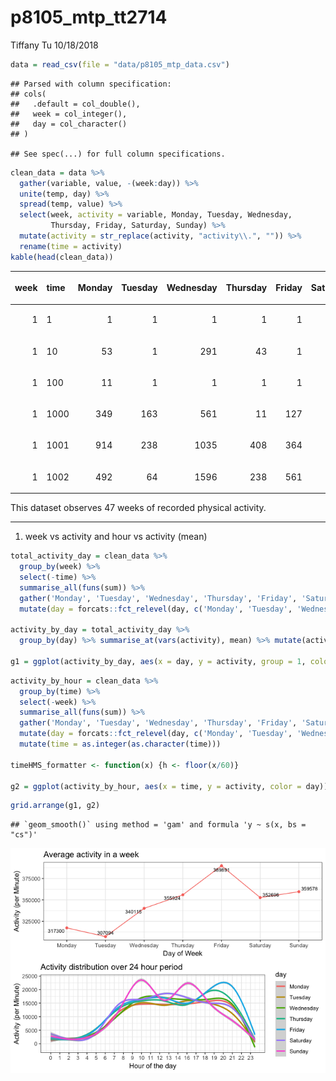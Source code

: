 p8105\_mtp\_tt2714
================
Tiffany Tu
10/18/2018

``` r
data = read_csv(file = "data/p8105_mtp_data.csv") 
```

    ## Parsed with column specification:
    ## cols(
    ##   .default = col_double(),
    ##   week = col_integer(),
    ##   day = col_character()
    ## )

    ## See spec(...) for full column specifications.

``` r
clean_data = data %>% 
  gather(variable, value, -(week:day)) %>% 
  unite(temp, day) %>% 
  spread(temp, value) %>% 
  select(week, activity = variable, Monday, Tuesday, Wednesday, 
         Thursday, Friday, Saturday, Sunday) %>% 
  mutate(activity = str_replace(activity, "activity\\.", "")) %>% 
  rename(time = activity)
kable(head(clean_data))
```

<table>

<thead>

<tr>

<th style="text-align:right;">

week

</th>

<th style="text-align:left;">

time

</th>

<th style="text-align:right;">

Monday

</th>

<th style="text-align:right;">

Tuesday

</th>

<th style="text-align:right;">

Wednesday

</th>

<th style="text-align:right;">

Thursday

</th>

<th style="text-align:right;">

Friday

</th>

<th style="text-align:right;">

Saturday

</th>

<th style="text-align:right;">

Sunday

</th>

</tr>

</thead>

<tbody>

<tr>

<td style="text-align:right;">

1

</td>

<td style="text-align:left;">

1

</td>

<td style="text-align:right;">

1

</td>

<td style="text-align:right;">

1

</td>

<td style="text-align:right;">

1

</td>

<td style="text-align:right;">

1

</td>

<td style="text-align:right;">

1

</td>

<td style="text-align:right;">

1

</td>

<td style="text-align:right;">

1

</td>

</tr>

<tr>

<td style="text-align:right;">

1

</td>

<td style="text-align:left;">

10

</td>

<td style="text-align:right;">

53

</td>

<td style="text-align:right;">

1

</td>

<td style="text-align:right;">

291

</td>

<td style="text-align:right;">

43

</td>

<td style="text-align:right;">

1

</td>

<td style="text-align:right;">

1

</td>

<td style="text-align:right;">

1

</td>

</tr>

<tr>

<td style="text-align:right;">

1

</td>

<td style="text-align:left;">

100

</td>

<td style="text-align:right;">

11

</td>

<td style="text-align:right;">

1

</td>

<td style="text-align:right;">

1

</td>

<td style="text-align:right;">

1

</td>

<td style="text-align:right;">

1

</td>

<td style="text-align:right;">

1

</td>

<td style="text-align:right;">

1

</td>

</tr>

<tr>

<td style="text-align:right;">

1

</td>

<td style="text-align:left;">

1000

</td>

<td style="text-align:right;">

349

</td>

<td style="text-align:right;">

163

</td>

<td style="text-align:right;">

561

</td>

<td style="text-align:right;">

11

</td>

<td style="text-align:right;">

127

</td>

<td style="text-align:right;">

1

</td>

<td style="text-align:right;">

305

</td>

</tr>

<tr>

<td style="text-align:right;">

1

</td>

<td style="text-align:left;">

1001

</td>

<td style="text-align:right;">

914

</td>

<td style="text-align:right;">

238

</td>

<td style="text-align:right;">

1035

</td>

<td style="text-align:right;">

408

</td>

<td style="text-align:right;">

364

</td>

<td style="text-align:right;">

1

</td>

<td style="text-align:right;">

276

</td>

</tr>

<tr>

<td style="text-align:right;">

1

</td>

<td style="text-align:left;">

1002

</td>

<td style="text-align:right;">

492

</td>

<td style="text-align:right;">

64

</td>

<td style="text-align:right;">

1596

</td>

<td style="text-align:right;">

238

</td>

<td style="text-align:right;">

561

</td>

<td style="text-align:right;">

1

</td>

<td style="text-align:right;">

425

</td>

</tr>

</tbody>

</table>

This dataset observes 47 weeks of recorded physical activity.

-----

1.  week vs activity and hour vs activity (mean)

<!-- end list -->

``` r
total_activity_day = clean_data %>% 
  group_by(week) %>% 
  select(-time) %>% 
  summarise_all(funs(sum)) %>% 
  gather('Monday', 'Tuesday', 'Wednesday', 'Thursday', 'Friday', 'Saturday', 'Sunday', key = "day", value = "activity") %>% 
  mutate(day = forcats::fct_relevel(day, c('Monday', 'Tuesday', 'Wednesday', 'Thursday', 'Friday', 'Saturday', 'Sunday'))) 

activity_by_day = total_activity_day %>%
  group_by(day) %>% summarise_at(vars(activity), mean) %>% mutate(activity, activity = round(activity))

g1 = ggplot(activity_by_day, aes(x = day, y = activity, group = 1, color = "red")) + geom_point() + geom_line() + geom_text_repel(aes(label = activity), size = 2.8, color = "black") + theme_bw() + labs(title = "Average activity in a week", x = "Day of Week", y = "Activity (per Minute)") + theme(legend.position = "none")
```

``` r
activity_by_hour = clean_data %>% 
  group_by(time) %>% 
  select(-week) %>%
  summarise_all(funs(sum)) %>% 
  gather('Monday', 'Tuesday', 'Wednesday', 'Thursday', 'Friday', 'Saturday', 'Sunday', key = "day", value = "activity") %>% 
  mutate(day = forcats::fct_relevel(day, c('Monday', 'Tuesday', 'Wednesday', 'Thursday', 'Friday', 'Saturday', 'Sunday'))) %>% 
  mutate(time = as.integer(as.character(time)))

timeHMS_formatter <- function(x) {h <- floor(x/60)}

g2 = ggplot(activity_by_hour, aes(x = time, y = activity, color = day)) + geom_smooth(method = "auto") + scale_x_continuous(label = timeHMS_formatter, breaks = seq(1, 1440, by = 64)) + labs(title = "Activity distribution over 24 hour period", x = "Hour of the day", y = "Activity (per Minute)") + theme_bw()
```

``` r
grid.arrange(g1, g2)
```

    ## `geom_smooth()` using method = 'gam' and formula 'y ~ s(x, bs = "cs")'

![](p8105_mtp_tt2714_files/figure-gfm/combine%202%20plots-1.png)<!-- -->
